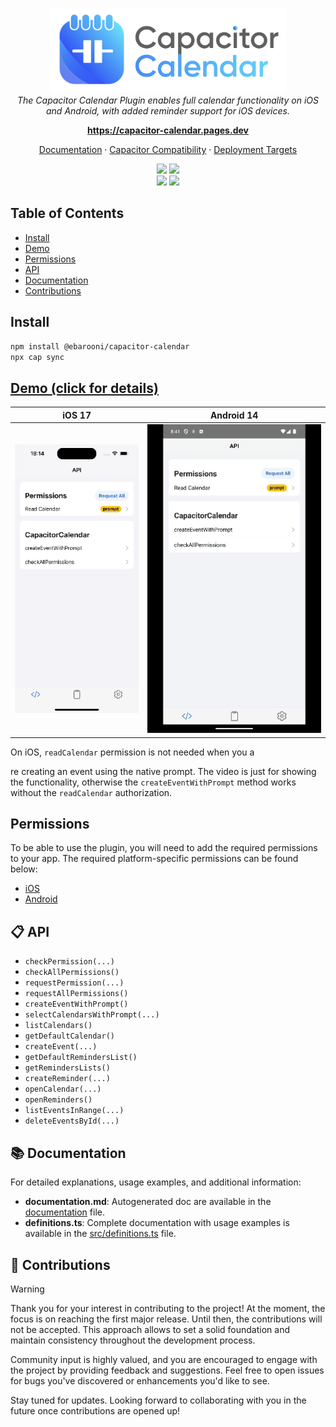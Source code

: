 <p align="center">
  <img src="assets/images/text-logo.png" alt="capacitor-calendar-logo" height="136"/>
  <br>
    <em>
        The Capacitor Calendar Plugin enables full calendar functionality on iOS and Android, with added reminder support for iOS devices.
    </em>
</p>
<p align="center">
    <a href="https://capacitor-calendar.pages.dev/"><strong>https://capacitor-calendar.pages.dev</strong></a>
    <br>
</p>
<p align="center">
    <a href="documentation.md">Documentation</a>
    ·
    <a href="SECURITY.md#capacitor-compatibility">Capacitor Compatibility</a>
    ·
    <a href="SECURITY.md#deployment-targets">Deployment Targets</a>
    <br>
</p>
<p align="center">
    <img src="https://img.shields.io/maintenance/yes/2024?style=flat-square" />
    <a href="https://www.npmjs.com/package/@ebarooni/capacitor-calendar"><img src="https://img.shields.io/npm/l/@ebarooni/capacitor-calendar?style=flat-square" /></a>
    <br>
    <a href="https://www.npmjs.com/package/@ebarooni/capacitor-calendar"><img src="https://img.shields.io/npm/dw/@ebarooni/capacitor-calendar?style=flat-square" /></a>
    <a href="https://www.npmjs.com/package/@ebarooni/capacitor-calendar"><img src="https://img.shields.io/npm/v/@ebarooni/capacitor-calendar?style=flat-square" /></a>
</p>

## Table of Contents

- [Install](#install)
- [Demo](#demo--click-for-details-)
- [Permissions](#permissions)
- [API](#-api)
- [Documentation](#-documentation)
- [Contributions](#-contributions)

## Install

```bash
npm install @ebarooni/capacitor-calendar
npx cap sync
```

## [Demo (click for details)](./example/README.md)

|                 iOS 17                 |                 Android 14                 |
| :------------------------------------: | :----------------------------------------: |
| ![](./example/src/assets/ios-demo.gif) | ![](./example/src/assets/android-demo.gif) |

On iOS, `readCalendar` permission is not needed when you a

re creating an event using the native prompt.
The video is just for showing the functionality, otherwise the `createEventWithPrompt` method works without the `readCalendar` authorization.

## Permissions

To be able to use the plugin, you will need to add the required permissions to your app. The required platform-specific
permissions can be found below:

- [iOS](./ios/PERMISSIONS.md)
- [Android](./android/PERMISSIONS.md)

## 📋 API

- `checkPermission(...)`
- `checkAllPermissions()`
- `requestPermission(...)`
- `requestAllPermissions()`
- `createEventWithPrompt()`
- `selectCalendarsWithPrompt(...)`
- `listCalendars()`
- `getDefaultCalendar()`
- `createEvent(...)`
- `getDefaultRemindersList()`
- `getRemindersLists()`
- `createReminder(...)`
- `openCalendar(...)`
- `openReminders()`
- `listEventsInRange(...)`
- `deleteEventsById(...)`

## 📚 Documentation

For detailed explanations, usage examples, and additional information:

- **documentation.md**: Autogenerated doc are available in the [documentation](documentation.md) file.
- **definitions.ts**: Complete documentation with usage examples is available in the [src/definitions.ts](src/definitions.ts) file.

## 💙 Contributions

> [!WARNING]
> Thank you for your interest in contributing to the project! At the moment, the focus is on reaching the first major
> release. Until then, the contributions will not be accepted. This approach allows to set a solid
> foundation and maintain consistency throughout the development process.
>
> Community input is highly valued, and you are encouraged to engage with the project by providing feedback and suggestions.
> Feel free to open issues for bugs you've discovered or enhancements you'd like to see.
>
> Stay tuned for updates. Looking forward to collaborating with you in the future once contributions are opened up!
